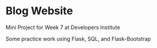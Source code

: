 # Blog Website
Mini Project for Week 7 at Developers Institute


Some practice work using Flask, SQL, and Flask-Bootstrap
